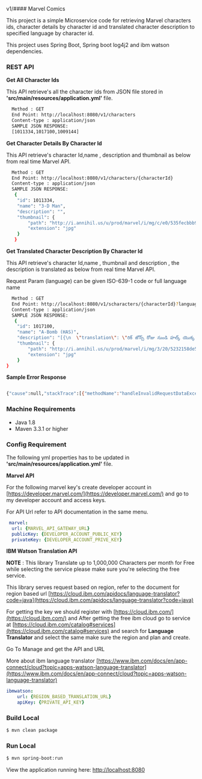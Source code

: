 v1/#### Marvel Comics

This project is a simple Microservice code for retrieving Marvel characters ids, character details by character id and translated character description to specified language by character id. 

This project uses Spring Boot, Spring boot log4j2  and ibm watson dependencies.


### REST API
**Get All Character Ids** 

This API retrieve's all the character ids from JSON file stored in **'src/main/resources/application.yml'** file.

```bash
  Method : GET
  End Point: http://localhost:8080/v1/characters 
  Content-type : application/json
  SAMPLE JSON RESPONSE:
  [1011334,1017100,1009144]   
```
**Get Character Details By Character Id** 

This API retrieve's character Id,name , description and thumbnail as below from real time Marvel API.

```bash
  Method : GET
  End Point: http://localhost:8080/v1/characters/{characterId}
  Content-type : application/json
  SAMPLE JSON RESPONSE:
   {
	"id": 1011334,
	"name": "3-D Man",
	"description": "",
	"thumbnail": {
		"path": "http://i.annihil.us/u/prod/marvel/i/mg/c/e0/535fecbbb9784",
		"extension": "jpg"
	}
   }
```
**Get Translated Character Description By Character Id** 

This API retrieve's character Id,name , thumbnail and description , the description is translated as below from real time Marvel API.

Request Param (language) can be given ISO-639-1 code or full language name 

```bash
  Method : GET
  End Point: http://localhost:8080/v1/scharacters/{characterId}?language={languageCode}
  Content-type : application/json
  SAMPLE JSON RESPONSE:
   {
	"id": 1017100,
	"name": "A-Bomb (HAS)",
	"description": "[{\n  \"translation\": \"రిక్ జోన్స్ రోజు నుండి హల్క్ యొక్క ఉత్తమ బూడిద ఉంది, కానీ ఇప్పుడు అతను ఒక స్నేహితుడు కంటే ఎక్కువ ఉంది ... అతను ఒక साथी ఉంది! ఒక గామా శక్తి విస్ఫోటనం ద్వారా ట్రాన్స్పోర్ట్, A-బాంబ్ యొక్క గాఢత, ఆర్మేనిట్ చర్మం కేవలం బలమైన మరియు శక్తివంతంగా ఉంది. మరియు అతను చర్య లోకి curls, అతను నాశనం యొక్క ఒక పెద్ద బౌలింగ్ బంతి వంటి దానిని ఉపయోగిస్తుంది! \"\n}]",
	"thumbnail": {
		"path": "http://i.annihil.us/u/prod/marvel/i/mg/3/20/5232158de5b16",
		"extension": "jpg"
	}
}
```

**Sample Error Response**

```bash

{"cause":null,"stackTrace":[{"methodName":"handleInvalidRequestDataException","fileName":"CustomizedResponseEntityExceptionHandler.java","lineNumber":72,"className":"com.marvel.comics.exception.CustomizedResponseEntityExceptionHandler","nativeMethod":false},{"methodName":"invoke0","fileName":"NativeMethodAccessorImpl.java","lineNumber":-2,"className":"sun.reflect.NativeMethodAccessorImpl","nativeMethod":true},{"methodName":"invoke","fileName":"NativeMethodAccessorImpl.java","lineNumber":62,"className":"sun.reflect.NativeMethodAccessorImpl","nativeMethod":false},{"methodName":"invoke","fileName":"DelegatingMethodAccessorImpl.java","lineNumber":43,"className":"sun.reflect.DelegatingMethodAccessorImpl","nativeMethod":false},{"methodName":"invoke","fileName":"Method.java","lineNumber":498,"className":"java.lang.reflect.Method","nativeMethod":false},{"methodName":"doInvoke","fileName":"InvocableHandlerMethod.java","lineNumber":197,"className":"org.springframework.web.method.support.InvocableHandlerMethod","nativeMethod":false},{"methodName":"invokeForRequest","fileName":"InvocableHandlerMethod.java","lineNumber":141,"className":"org.springframework.web.method.support.InvocableHandlerMethod","nativeMethod":false},{"methodName":"invokeAndHandle","fileName":"ServletInvocableHandlerMethod.java","lineNumber":106,"className":"org.springframework.web.servlet.mvc.method.annotation.ServletInvocableHandlerMethod","nativeMethod":false},{"methodName":"doResolveHandlerMethodException","fileName":"ExceptionHandlerExceptionResolver.java","lineNumber":428,"className":"org.springframework.web.servlet.mvc.method.annotation.ExceptionHandlerExceptionResolver","nativeMethod":false},{"methodName":"doResolveException","fileName":"AbstractHandlerMethodExceptionResolver.java","lineNumber":75,"className":"org.springframework.web.servlet.handler.AbstractHandlerMethodExceptionResolver","nativeMethod":false},{"methodName":"resolveException","fileName":"AbstractHandlerExceptionResolver.java","lineNumber":141,"className":"org.springframework.web.servlet.handler.AbstractHandlerExceptionResolver","nativeMethod":false},{"methodName":"resolveException","fileName":"HandlerExceptionResolverComposite.java","lineNumber":80,"className":"org.springframework.web.servlet.handler.HandlerExceptionResolverComposite","nativeMethod":false},{"methodName":"processHandlerException","fileName":"DispatcherServlet.java","lineNumber":1323,"className":"org.springframework.web.servlet.DispatcherServlet","nativeMethod":false},{"methodName":"processDispatchResult","fileName":"DispatcherServlet.java","lineNumber":1134,"className":"org.springframework.web.servlet.DispatcherServlet","nativeMethod":false},{"methodName":"doDispatch","fileName":"DispatcherServlet.java","lineNumber":1080,"className":"org.springframework.web.servlet.DispatcherServlet","nativeMethod":false},{"methodName":"doService","fileName":"DispatcherServlet.java","lineNumber":963,"className":"org.springframework.web.servlet.DispatcherServlet","nativeMethod":false},{"methodName":"processRequest","fileName":"FrameworkServlet.java","lineNumber":1006,"className":"org.springframework.web.servlet.FrameworkServlet","nativeMethod":false},{"methodName":"doGet","fileName":"FrameworkServlet.java","lineNumber":898,"className":"org.springframework.web.servlet.FrameworkServlet","nativeMethod":false},{"methodName":"service","fileName":"HttpServlet.java","lineNumber":626,"className":"javax.servlet.http.HttpServlet","nativeMethod":false},{"methodName":"service","fileName":"FrameworkServlet.java","lineNumber":883,"className":"org.springframework.web.servlet.FrameworkServlet","nativeMethod":false},{"methodName":"service","fileName":"HttpServlet.java","lineNumber":733,"className":"javax.servlet.http.HttpServlet","nativeMethod":false},{"methodName":"internalDoFilter","fileName":"ApplicationFilterChain.java","lineNumber":227,"className":"org.apache.catalina.core.ApplicationFilterChain","nativeMethod":false},{"methodName":"doFilter","fileName":"ApplicationFilterChain.java","lineNumber":162,"className":"org.apache.catalina.core.ApplicationFilterChain","nativeMethod":false},{"methodName":"doFilter","fileName":"WsFilter.java","lineNumber":53,"className":"org.apache.tomcat.websocket.server.WsFilter","nativeMethod":false},{"methodName":"internalDoFilter","fileName":"ApplicationFilterChain.java","lineNumber":189,"className":"org.apache.catalina.core.ApplicationFilterChain","nativeMethod":false},{"methodName":"doFilter","fileName":"ApplicationFilterChain.java","lineNumber":162,"className":"org.apache.catalina.core.ApplicationFilterChain","nativeMethod":false},{"methodName":"doFilterInternal","fileName":"RequestContextFilter.java","lineNumber":100,"className":"org.springframework.web.filter.RequestContextFilter","nativeMethod":false},{"methodName":"doFilter","fileName":"OncePerRequestFilter.java","lineNumber":119,"className":"org.springframework.web.filter.OncePerRequestFilter","nativeMethod":false},{"methodName":"internalDoFilter","fileName":"ApplicationFilterChain.java","lineNumber":189,"className":"org.apache.catalina.core.ApplicationFilterChain","nativeMethod":false},{"methodName":"doFilter","fileName":"ApplicationFilterChain.java","lineNumber":162,"className":"org.apache.catalina.core.ApplicationFilterChain","nativeMethod":false},{"methodName":"doFilterInternal","fileName":"FormContentFilter.java","lineNumber":93,"className":"org.springframework.web.filter.FormContentFilter","nativeMethod":false},{"methodName":"doFilter","fileName":"OncePerRequestFilter.java","lineNumber":119,"className":"org.springframework.web.filter.OncePerRequestFilter","nativeMethod":false},{"methodName":"internalDoFilter","fileName":"ApplicationFilterChain.java","lineNumber":189,"className":"org.apache.catalina.core.ApplicationFilterChain","nativeMethod":false},{"methodName":"doFilter","fileName":"ApplicationFilterChain.java","lineNumber":162,"className":"org.apache.catalina.core.ApplicationFilterChain","nativeMethod":false},{"methodName":"doFilterInternal","fileName":"CharacterEncodingFilter.java","lineNumber":201,"className":"org.springframework.web.filter.CharacterEncodingFilter","nativeMethod":false},{"methodName":"doFilter","fileName":"OncePerRequestFilter.java","lineNumber":119,"className":"org.springframework.web.filter.OncePerRequestFilter","nativeMethod":false},{"methodName":"internalDoFilter","fileName":"ApplicationFilterChain.java","lineNumber":189,"className":"org.apache.catalina.core.ApplicationFilterChain","nativeMethod":false},{"methodName":"doFilter","fileName":"ApplicationFilterChain.java","lineNumber":162,"className":"org.apache.catalina.core.ApplicationFilterChain","nativeMethod":false},{"methodName":"invoke","fileName":"StandardWrapperValve.java","lineNumber":202,"className":"org.apache.catalina.core.StandardWrapperValve","nativeMethod":false},{"methodName":"invoke","fileName":"StandardContextValve.java","lineNumber":97,"className":"org.apache.catalina.core.StandardContextValve","nativeMethod":false},{"methodName":"invoke","fileName":"AuthenticatorBase.java","lineNumber":542,"className":"org.apache.catalina.authenticator.AuthenticatorBase","nativeMethod":false},{"methodName":"invoke","fileName":"StandardHostValve.java","lineNumber":143,"className":"org.apache.catalina.core.StandardHostValve","nativeMethod":false},{"methodName":"invoke","fileName":"ErrorReportValve.java","lineNumber":92,"className":"org.apache.catalina.valves.ErrorReportValve","nativeMethod":false},{"methodName":"invoke","fileName":"StandardEngineValve.java","lineNumber":78,"className":"org.apache.catalina.core.StandardEngineValve","nativeMethod":false},{"methodName":"service","fileName":"CoyoteAdapter.java","lineNumber":357,"className":"org.apache.catalina.connector.CoyoteAdapter","nativeMethod":false},{"methodName":"service","fileName":"Http11Processor.java","lineNumber":374,"className":"org.apache.coyote.http11.Http11Processor","nativeMethod":false},{"methodName":"process","fileName":"AbstractProcessorLight.java","lineNumber":65,"className":"org.apache.coyote.AbstractProcessorLight","nativeMethod":false},{"methodName":"process","fileName":"AbstractProtocol.java","lineNumber":893,"className":"org.apache.coyote.AbstractProtocol$ConnectionHandler","nativeMethod":false},{"methodName":"doRun","fileName":"NioEndpoint.java","lineNumber":1707,"className":"org.apache.tomcat.util.net.NioEndpoint$SocketProcessor","nativeMethod":false},{"methodName":"run","fileName":"SocketProcessorBase.java","lineNumber":49,"className":"org.apache.tomcat.util.net.SocketProcessorBase","nativeMethod":false},{"methodName":"runWorker","fileName":"ThreadPoolExecutor.java","lineNumber":1149,"className":"java.util.concurrent.ThreadPoolExecutor","nativeMethod":false},{"methodName":"run","fileName":"ThreadPoolExecutor.java","lineNumber":624,"className":"java.util.concurrent.ThreadPoolExecutor$Worker","nativeMethod":false},{"methodName":"run","fileName":"TaskThread.java","lineNumber":61,"className":"org.apache.tomcat.util.threads.TaskThread$WrappingRunnable","nativeMethod":false},{"methodName":"run","fileName":"Thread.java","lineNumber":748,"className":"java.lang.Thread","nativeMethod":false}],"errorData":{"statusCode":400,"code":null,"message":"Failed to convert value of type 'java.lang.String' to required type 'java.lang.Long'; nested exception is java.lang.NumberFormatException: For input string: \"ss\""},"message":"Failed to convert value of type 'java.lang.String' to required type 'java.lang.Long'; nested exception is java.lang.NumberFormatException: For input string: \"ss\"","localizedMessage":"Failed to convert value of type 'java.lang.String' to required type 'java.lang.Long'; nested exception is java.lang.NumberFormatException: For input string: \"ss\"","suppressed":[]}

```

### Machine Requirements
* Java 1.8
* Maven 3.3.1 or higher


### Config Requirement

The following yml properties has to be updated in **'src/main/resources/application.yml'** file.


**Marvel API**

For the following marvel key's create developer account in [https://developer.marvel.com/](https://developer.marvel.com/) and go to my developer account and access keys.

For API Url refer to API documentation in the same menu.

``` yml
 marvel:
  url: {MARVEL_API_GATEWAY_URL}
  publicKey: {DEVELOPER_ACCOUNT_PUBLIC_KEY}
  privateKey: {DEVELOPER_ACCOUNT_PRIVE_KEY}	  
```

**IBM Watson Translation API**

**NOTE** : This library Translate up to 1,000,000 Characters per month for Free while selecting the service please make sure you're selecting the free service. 	


This library serves request based on region, refer to the document for region based url [https://cloud.ibm.com/apidocs/language-translator?code=java](https://cloud.ibm.com/apidocs/language-translator?code=java)

For getting the key we should register with [https://cloud.ibm.com/](https://cloud.ibm.com/) and After getting the free ibm cloud go to service at [https://cloud.ibm.com/catalog#services](https://cloud.ibm.com/catalog#services) and search for **Language Translator** and select the same make sure the region and plan and create.


Go To Manage and get the API and URL 

More about ibm language translator [https://www.ibm.com/docs/en/app-connect/cloud?topic=apps-watson-language-translator](https://www.ibm.com/docs/en/app-connect/cloud?topic=apps-watson-language-translator)



``` yml
ibmwatson:
    url: {REGION_BASED_TRANSLATION_URL}
    apiKey: {PRIVATE_API_KEY}  
```







### Build Local

```bash
$ mvn clean package       
```

### Run Local

```bash
$ mvn spring-boot:run
```

View the application running here: [http://localhost:8080](http://localhost:8080)


